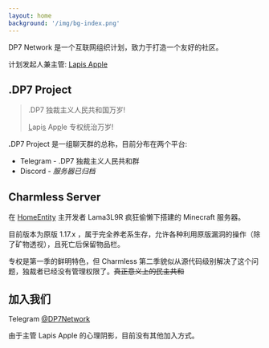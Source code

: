 ```yaml
---
layout: home
background: '/img/bg-index.png'
---
```


DP7 Network 是一个互联网组织计划，致力于打造一个友好的社区。

计划发起人兼主管: [Lapis Apple](lttps://laple.top)

## .DP7 Project

> .DP7 独裁主义人民共和国万岁!
>
> <u>L</u>api<u>s</u> Ap<u>p</u>le 专权统治万岁!

<b>.</b>DP7 Project 是一组聊天群的总称，目前分布在两个平台:

- Telegram - .DP7 独裁主义人民共和群
- Discord - *服务器已归档*

## Charmless Server

在 [HomeEntity]() 主开发者 Lama3L9R 疯狂偷懒下搭建的 Minecraft 服务器。

目前版本为原版 1.17.x ，属于完全养老系生存，允许各种利用原版漏洞的操作（除了矿物透视），且死亡后保留物品栏。

专权是第一季的鲜明特色，但 Charmless 第二季貌似从源代码级别解决了这个问题，独裁者已经没有管理权限了。~~真正意义上的民主共和~~

## 加入我们

Telegram [@DP7Network](https://t.me/DP7Network)

由于主管 Lapis Apple 的心理阴影，目前没有其他加入方式。